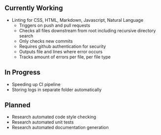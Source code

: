 ## Currently Working

- Linting for CSS, HTML, Markdown, Javascript, Natural Language
  * Triggers on push and pull requests
  * Checks all files downstream from root including recursive directory search
  * Only checks new commits
  * Requires github authentication for security
  * Outputs file and lines where error occurs
  * Tracks amount of errors per file, per file type

## In Progress
- Speeding up CI pipeline
- Storing logs in separate folder automatically

## Planned
- Research automated code style checking
- Research automated unit tests
- Research automated documentation generation